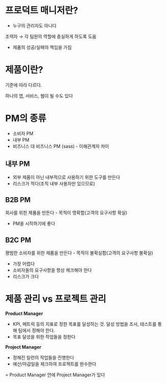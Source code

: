 # 프로덕트 매니저란?
- 누구의 관리자도 아니다

조력자 → 각 팀원의 역할에 충실하게 하도록 도움

- 제품의 성공/실패의 책임을 가짐

# 제품이란?
기준에 따라 다르다.

하나의 앱, 서비스, 웹이 될 수도 있다

# PM의 종류
- 소비자 PM
- 내부 PM
- 비즈니스 대 비즈니스 PM (sass) - 이해관계자 차이

## 내부 PM
- 외부 제품이 아닌 내부적으로 사용하기 위한 도구를 만든다
- 리스크가 적다(조직 내부 사용자만 있으므로)

## B2B PM
회사를 위한 제품을 만든다 - 목적이 명확함(고객의 요구사항 확실)

- PM을 시작하기에 좋다

## B2C PM
평범한 소비자를 위한 제품을 만든다 - 목적이 불확실함(고객의 요구사항 불확실)

- 가장 어렵다
- 소비자들의 요구사항을 항상 체크해야 한다
- 리스크가 크다

# 제품 관리 vs 프로젝트 관리
**Product Manager** 
- KPI, 메트릭 등의 지표로 정한 목표를 달성하는 것. 달성 방법을 조사, 테스트를 통해 팀에서 정해야 한다.
- 목표 달성을 위한 작업들을 정한다

**Project Manager**
- 정해진 일련의 작업들을 진행한다
- 예산/마감일을 체크하여 프로젝트를 완수한다

= Product Manager 안에 Project Manager가 있다
